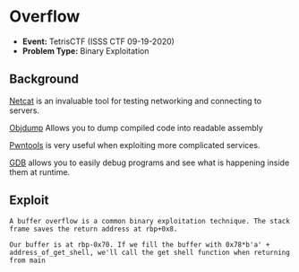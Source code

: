 # Overflow
* **Event:** TetrisCTF (ISSS CTF 09-19-2020)
* **Problem Type:** Binary Exploitation

## Background
[Netcat](https://en.wikipedia.org/wiki/Netcat) is an invaluable tool for testing networking and connecting to servers.

[Objdump](https://linux.die.net/man/1/objdump) Allows you to dump compiled code into readable assembly

[Pwntools](https://github.com/arthaud/python3-pwntools) is very useful when exploiting more complicated services.

[GDB](http://man7.org/linux/man-pages/man1/gdb.1.html) allows you to easily debug programs and see what is happening inside them at runtime.

## Exploit
```
A buffer overflow is a common binary exploitation technique. The stack frame saves the return address at rbp+0x8.

Our buffer is at rbp-0x70. If we fill the buffer with 0x78*b'a' + address_of_get_shell, we'll call the get shell function when returning from main
```
